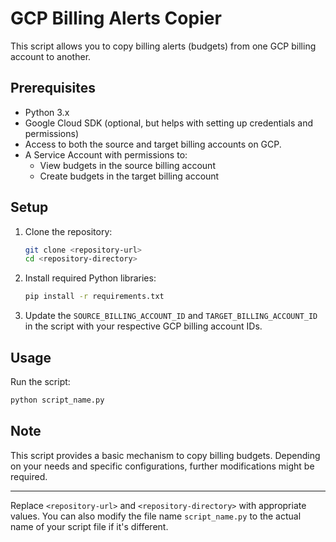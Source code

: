 # GCP Billing Alerts Copier

This script allows you to copy billing alerts (budgets) from one GCP billing account to another.

## Prerequisites

- Python 3.x
- Google Cloud SDK (optional, but helps with setting up credentials and permissions)
- Access to both the source and target billing accounts on GCP.
- A Service Account with permissions to:
    - View budgets in the source billing account
    - Create budgets in the target billing account

## Setup

1. Clone the repository:

   ```bash
   git clone <repository-url>
   cd <repository-directory>
   ```

2. Install required Python libraries:

   ```bash
   pip install -r requirements.txt
   ```

3. Update the `SOURCE_BILLING_ACCOUNT_ID` and `TARGET_BILLING_ACCOUNT_ID` in the script with your respective GCP billing account IDs.

## Usage

Run the script:

```bash
python script_name.py
```

## Note

This script provides a basic mechanism to copy billing budgets. Depending on your needs and specific configurations, further modifications might be required.

---

Replace `<repository-url>` and `<repository-directory>` with appropriate values. You can also modify the file name `script_name.py` to the actual name of your script file if it's different.